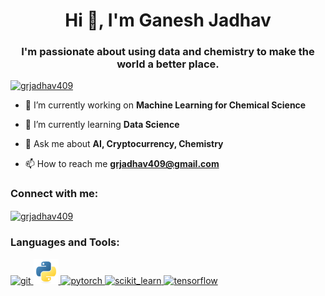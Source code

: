 
<h1 align="center">Hi 👋, I'm Ganesh Jadhav</h1>
<h3 align="center">I'm passionate about using data and chemistry to make the world a better place.</h3>



<p align="left"> <a href="https://twitter.com/grjadhav409" target="blank"><img src="https://img.shields.io/twitter/follow/grjadhav409?logo=twitter&style=for-the-badge" alt="grjadhav409" /></a> </p>

- 🔭 I’m currently working on **Machine Learning for Chemical Science**

- 🌱 I’m currently learning **Data Science**

- 💬 Ask me about **AI, Cryptocurrency, Chemistry**

- 📫 How to reach me **grjadhav409@gmail.com**

<h3 align="left">Connect with me:</h3>
<p align="left">
<a href="https://twitter.com/grjadhav409" target="blank"><img align="center" src="https://raw.githubusercontent.com/rahuldkjain/github-profile-readme-generator/master/src/images/icons/Social/twitter.svg" alt="grjadhav409" height="30" width="40" /></a>
</p>

<h3 align="left">Languages and Tools:</h3>
<p align="left"> <a href="https://git-scm.com/" target="_blank" rel="noreferrer"> <img src="https://www.vectorlogo.zone/logos/git-scm/git-scm-icon.svg" alt="git" width="40" height="40"/> </a> <a href="https://www.python.org" target="_blank" rel="noreferrer"> <img src="https://raw.githubusercontent.com/devicons/devicon/master/icons/python/python-original.svg" alt="python" width="40" height="40"/> </a> <a href="https://pytorch.org/" target="_blank" rel="noreferrer"> <img src="https://www.vectorlogo.zone/logos/pytorch/pytorch-icon.svg" alt="pytorch" width="40" height="40"/> </a> <a href="https://scikit-learn.org/" target="_blank" rel="noreferrer"> <img src="https://upload.wikimedia.org/wikipedia/commons/0/05/Scikit_learn_logo_small.svg" alt="scikit_learn" width="40" height="40"/> </a> <a href="https://www.tensorflow.org" target="_blank" rel="noreferrer"> <img src="https://www.vectorlogo.zone/logos/tensorflow/tensorflow-icon.svg" alt="tensorflow" width="40" height="40"/> </a> </p>

